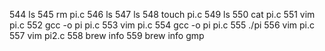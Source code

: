   544  ls
  545  rm pi.c
  546  ls
  547  ls
  548  touch pi.c
  549  ls
  550  cat pi.c
  551  vim pi.c
  552  gcc -o pi pi.c
  553  vim pi.c
  554  gcc -o pi pi.c
  555  ./pi
  556  vim pi.c
  557  vim pi2.c
  558  brew info
  559  brew info gmp
